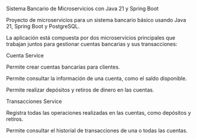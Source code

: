 Sistema Bancario de Microservicios con Java 21 y Spring Boot

Proyecto de microservicios para un sistema bancario básico usando Java 21, Spring Boot y PostgreSQL.



La aplicación está compuesta por dos microservicios principales que trabajan juntos para gestionar cuentas bancarias y sus transacciones:

Cuenta Service

Permite crear cuentas bancarias para clientes.

Permite consultar la información de una cuenta, como el saldo disponible.

Permite realizar depósitos y retiros de dinero en las cuentas.

Transacciones Service

Registra todas las operaciones realizadas en las cuentas, como depósitos y retiros.

Permite consultar el historial de transacciones de una o todas las cuentas.
